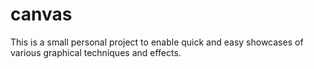 # canvas

This is a small personal project to enable quick and easy showcases of
various graphical techniques and effects.
